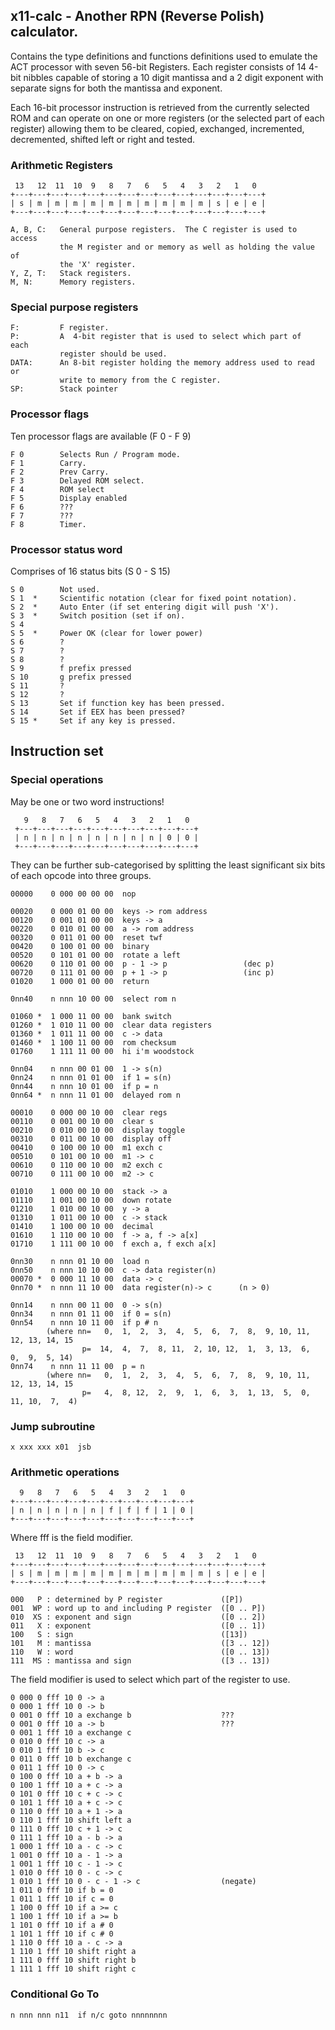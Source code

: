 ## x11-calc - Another RPN (Reverse Polish) calculator.

Contains the type definitions and functions definitions used to emulate the
ACT  processor  with seven 56-bit Registers.  Each register consists  of 14
4-bit nibbles capable of storing a 10 digit mantissa and a 2 digit exponent
with separate signs for both the mantissa and exponent.

Each  16-bit processor instruction is retrieved from the currently selected
ROM and can operate on one or more registers (or the selected part of  each
register) allowing them to  be  cleared, copied,  exchanged,   incremented,
decremented, shifted left or right and tested.

### Arithmetic Registers

     13   12  11  10  9   8   7   6   5   4   3   2   1   0
    +---+---+---+---+---+---+---+---+---+---+---+---+---+---+
    | s | m | m | m | m | m | m | m | m | m | m | s | e | e |
    +---+---+---+---+---+---+---+---+---+---+---+---+---+---+

    A, B, C:   General purpose registers.  The C register is used to access
               the M register and or memory as well as holding the value of
               the 'X' register.
    Y, Z, T:   Stack registers.
    M, N:      Memory registers.

### Special purpose registers

    F:         F register.
    P:         A  4-bit register that is used to select which part of  each
               register should be used.
    DATA:      An 8-bit register holding the memory address used to read or
               write to memory from the C register.
    SP:        Stack pointer

### Processor flags

Ten processor flags are available (F 0 - F 9)

    F 0        Selects Run / Program mode.
    F 1        Carry.
    F 2        Prev Carry.
    F 3        Delayed ROM select.
    F 4        ROM select
    F 5        Display enabled
    F 6        ???
    F 7        ???
    F 8        Timer.

### Processor status word

Comprises of 16 status bits (S 0 - S 15)

    S 0        Not used.
    S 1  *     Scientific notation (clear for fixed point notation).
    S 2  *     Auto Enter (if set entering digit will push 'X').
    S 3  *     Switch position (set if on).
    S 4
    S 5  *     Power OK (clear for lower power)
    S 6        ?
    S 7        ?
    S 8        ?
    S 9        f prefix pressed
    S 10       g prefix pressed
    S 11       ?
    S 12       ?
    S 13       Set if function key has been pressed.
    S 14       Set if EEX has been pressed?
    S 15 *     Set if any key is pressed.

## Instruction set

### Special operations

May be one or two word instructions!

       9   8   7   6   5   4   3   2   1   0
     +---+---+---+---+---+---+---+---+---+---+
     | n | n | n | n | n | n | n | n | 0 | 0 |
     +---+---+---+---+---+---+---+---+---+---+

They can be further sub-categorised by splitting the least significant  six
bits of each opcode into three groups.

    00000    0 000 00 00 00  nop

    00020    0 000 01 00 00  keys -> rom address
    00120    0 001 01 00 00  keys -> a
    00220    0 010 01 00 00  a -> rom address
    00320    0 011 01 00 00  reset twf
    00420    0 100 01 00 00  binary
    00520    0 101 01 00 00  rotate a left
    00620    0 110 01 00 00  p - 1 -> p                 (dec p)
    00720    0 111 01 00 00  p + 1 -> p                 (inc p)
    01020    1 000 01 00 00  return

    0nn40    n nnn 10 00 00  select rom n

    01060 *  1 000 11 00 00  bank switch
    01260 *  1 010 11 00 00  clear data registers
    01360 *  1 011 11 00 00  c -> data
    01460 *  1 100 11 00 00  rom checksum
    01760    1 111 11 00 00  hi i'm woodstock

    0nn04    n nnn 00 01 00  1 -> s(n)
    0nn24    n nnn 01 01 00  if 1 = s(n)
    0nn44    n nnn 10 01 00  if p = n
    0nn64 *  n nnn 11 01 00  delayed rom n

    00010    0 000 00 10 00  clear regs
    00110    0 001 00 10 00  clear s
    00210    0 010 00 10 00  display toggle
    00310    0 011 00 10 00  display off
    00410    0 100 00 10 00  m1 exch c
    00510    0 101 00 10 00  m1 -> c
    00610    0 110 00 10 00  m2 exch c
    00710    0 111 00 10 00  m2 -> c

    01010    1 000 00 10 00  stack -> a
    01110    1 001 00 10 00  down rotate
    01210    1 010 00 10 00  y -> a
    01310    1 011 00 10 00  c -> stack
    01410    1 100 00 10 00  decimal
    01610    1 110 00 10 00  f -> a, f -> a[x]
    01710    1 111 00 10 00  f exch a, f exch a[x]

    0nn30    n nnn 01 10 00  load n
    0nn50    n nnn 10 10 00  c -> data register(n)
    00070 *  0 000 11 10 00  data -> c
    0nn70 *  n nnn 11 10 00  data register(n)-> c      (n > 0)

    0nn14    n nnn 00 11 00  0 -> s(n)
    0nn34    n nnn 01 11 00  if 0 = s(n)
    0nn54    n nnn 10 11 00  if p # n
            (where nn=   0,  1,  2,  3,  4,  5,  6,  7,  8,  9, 10, 11, 12, 13, 14, 15
                    p=  14,  4,  7,  8, 11,  2, 10, 12,  1,  3, 13,  6,  0,  9,  5, 14)
    0nn74    n nnn 11 11 00  p = n
            (where nn=   0,  1,  2,  3,  4,  5,  6,  7,  8,  9, 10, 11, 12, 13, 14, 15
                    p=   4,  8, 12,  2,  9,  1,  6,  3,  1, 13,  5,  0, 11, 10,  7,  4)

### Jump subroutine

    x xxx xxx x01  jsb


### Arithmetic operations

      9   8   7   6   5   4   3   2   1   0
    +---+---+---+---+---+---+---+---+---+---+
    | n | n | n | n | n | f | f | f | 1 | 0 |
    +---+---+---+---+---+---+---+---+---+---+

Where fff is the field modifier.

     13   12  11  10  9   8   7   6   5   4   3   2   1   0
    +---+---+---+---+---+---+---+---+---+---+---+---+---+---+
    | s | m | m | m | m | m | m | m | m | m | m | s | e | e |
    +---+---+---+---+---+---+---+---+---+---+---+---+---+---+

    000   P : determined by P register             ([P])
    001  WP : word up to and including P register  ([0 .. P])
    010  XS : exponent and sign                    ([0 .. 2])
    011   X : exponent                             ([0 .. 1])
    100   S : sign                                 ([13])
    101   M : mantissa                             ([3 .. 12])
    110   W : word                                 ([0 .. 13])
    111  MS : mantissa and sign                    ([3 .. 13])

The field modifier is used to select which part of the register to use.

    0 000 0 fff 10 0 -> a
    0 000 1 fff 10 0 -> b
    0 001 0 fff 10 a exchange b                    ???
    0 001 0 fff 10 a -> b                          ???
    0 001 1 fff 10 a exchange c
    0 010 0 fff 10 c -> a
    0 010 1 fff 10 b -> c
    0 011 0 fff 10 b exchange c
    0 011 1 fff 10 0 -> c
    0 100 0 fff 10 a + b -> a
    0 100 1 fff 10 a + c -> a
    0 101 0 fff 10 c + c -> c
    0 101 1 fff 10 a + c -> c
    0 110 0 fff 10 a + 1 -> a
    0 110 1 fff 10 shift left a
    0 111 0 fff 10 c + 1 -> c
    0 111 1 fff 10 a - b -> a
    1 000 1 fff 10 a - c -> c
    1 001 0 fff 10 a - 1 -> a
    1 001 1 fff 10 c - 1 -> c
    1 010 0 fff 10 0 - c -> c
    1 010 1 fff 10 0 - c - 1 -> c                  (negate)
    1 011 0 fff 10 if b = 0
    1 011 1 fff 10 if c = 0
    1 100 0 fff 10 if a >= c
    1 100 1 fff 10 if a >= b
    1 101 0 fff 10 if a # 0
    1 101 1 fff 10 if c # 0
    1 110 0 fff 10 a - c -> a
    1 110 1 fff 10 shift right a
    1 111 0 fff 10 shift right b
    1 111 1 fff 10 shift right c

### Conditional Go To

    n nnn nnn n11  if n/c goto nnnnnnnn
